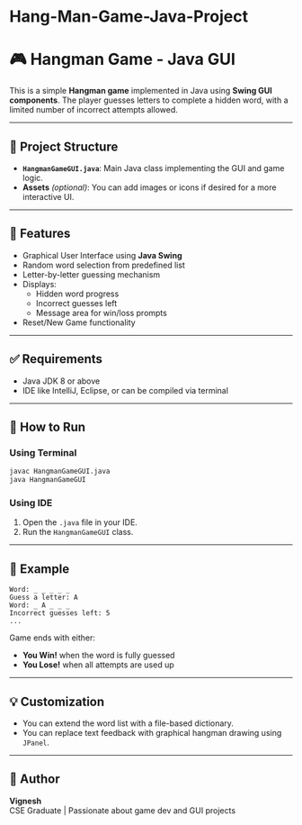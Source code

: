 # Hang-Man-Game-Java-Project
# 🎮 Hangman Game - Java GUI

This is a simple **Hangman game** implemented in Java using **Swing GUI components**. The player guesses letters to complete a hidden word, with a limited number of incorrect attempts allowed.

---

## 📁 Project Structure

- **`HangmanGameGUI.java`**: Main Java class implementing the GUI and game logic.
- **Assets** *(optional)*: You can add images or icons if desired for a more interactive UI.

---

## 🧠 Features

- Graphical User Interface using **Java Swing**
- Random word selection from predefined list
- Letter-by-letter guessing mechanism
- Displays:
  - Hidden word progress
  - Incorrect guesses left
  - Message area for win/loss prompts
- Reset/New Game functionality

---

## ✅ Requirements

- Java JDK 8 or above
- IDE like IntelliJ, Eclipse, or can be compiled via terminal

---

## 🚀 How to Run

### Using Terminal

```bash
javac HangmanGameGUI.java
java HangmanGameGUI
```

### Using IDE
1. Open the `.java` file in your IDE.
2. Run the `HangmanGameGUI` class.

---

## 📝 Example

```
Word: _ _ _ _ _
Guess a letter: A
Word: _ A _ _ _
Incorrect guesses left: 5
...
```

Game ends with either:
- **You Win!** when the word is fully guessed
- **You Lose!** when all attempts are used up

---

## 💡 Customization

- You can extend the word list with a file-based dictionary.
- You can replace text feedback with graphical hangman drawing using `JPanel`.

---

## 📧 Author

**Vignesh**  
 CSE Graduate | Passionate about game dev and GUI projects
